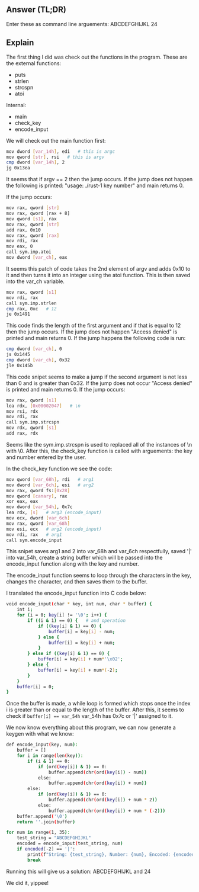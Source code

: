 ## Answer (TL;DR)

Enter these as command line arguements: ABCDEFGHIJKL 24

## Explain

The first thing I did was check out the functions in the program. These are the external functions:
- puts
- strlen
- strcspn
- atoi

Internal:
- main
- check_key
- encode_input

We will check out the main function first:

```bash
mov dword [var_14h], edi   # this is argc
mov qword [str], rsi   # this is argv
cmp dword [var_14h], 2
jg 0x13ea
```

It seems that if argv == 2 then the jump occurs. If the jump does not happen the following is printed: "usage: ./rust-1 key number" and main returns 0.

If the jump occurs:

```bash
mov rax, qword [str]
mov rax, qword [rax + 8]
mov qword [s1], rax
mov rax, qword [str]
add rax, 0x10
mov rax, qword [rax]
mov rdi, rax
mov eax, 0
call sym.imp.atoi
mov dword [var_ch], eax
```
It seems this patch of code takes the 2nd element of argv and adds 0x10 to it and then turns it into an integer using the atoi function. This is then saved into the var_ch variable.

```bash
mov rax, qword [s1]
mov rdi, rax
call sym.imp.strlen
cmp rax, 0xc   # 12
je 0x1491
```
This code finds the length of the first argument and if that is equal to 12 then the jump occurs. If the jump does not happen "Access denied" is printed and main returns 0. If the jump happens the following code is run:

```bash
cmp dword [var_ch], 0
js 0x1445
cmp dword [var_ch], 0x32
jle 0x145b
```
This code snipet seems to make a jump if the second argument is not less than 0 and is greater than 0x32. If the jump does not occur "Access denied" is printed and main returns 0. If the jump occurs:

```bash
mov rax, qword [s1]
lea rdx, [0x00002047]   # \n
mov rsi, rdx
mov rdi, rax
call sym.imp.strcspn
mov rdx, qword [s1]
add rax, rdx
```
Seems like the sym.imp.strcspn is used to replaced all of the instances of \n with \0. After this, the check_key function is called with arguements: the key and number entered by the user.

In the check_key function we see the code:
```bash
mov qword [var_68h], rdi   # arg1
mov dword [var_6ch], esi   # arg2
mov rax, qword fs:[0x28]
mov qword [canary], rax
xor eax, eax
mov dword [var_54h], 0x7c
lea rdx, [s]   # arg3 (encode_input)
mov ecx, dword [var_6ch]
mov rax, qword [var_68h]
mov esi, ecx   # arg2 (encode_input)
mov rdi, rax   # arg1
call sym.encode_input
```
This snipet saves arg1 and 2 into var_68h and var_6ch respectfully, saved '|' into var_54h, create a string buffer which will be passed into the encode_input function along with the key and number.

The encode_input function seems to loop through the characters in the key, changes the character, and then saves them to the buffer.

I translated the encode_input function into C code below:

```bash
void encode_input(char * key, int num, char * buffer) {
	int i;
	for (i = 0; key[i] != '\0'; i++) {
		if ((i & 1) == 0) {   # and operation
			if ((key[i] & 1) == 0) {
				buffer[i] = key[i] - num;
			} else {
				buffer[i] = key[i] + num;
			}
		} else if ((key[i] & 1) == 0) {
			buffer[i] = key[i] + num*'\x02';
		} else {
			buffer[i] = key[i] + num*(-2);
		}
	}
	buffer[i] = 0;
}
```
Once the buffer is made, a while loop is formed which stops once the index i is greater than or equal to the length of the buffer. After this, it seems to check if ```buffer[i] == var_54h``` var_54h has 0x7c or '|' assigned to it.

We now know everything about this program, we can now generate a keygen with what we know:
```bash
def encode_input(key, num):
    buffer = []
    for i in range(len(key)):
        if (i & 1) == 0:
            if (ord(key[i]) & 1) == 0:
                buffer.append(chr(ord(key[i]) - num))
            else:
                buffer.append(chr(ord(key[i]) + num))
        else:
            if (ord(key[i]) & 1) == 0:
                buffer.append(chr(ord(key[i]) + num * 2))
            else:
                buffer.append(chr(ord(key[i]) + num * (-2)))
    buffer.append('\0')
    return ''.join(buffer)

for num in range(1, 35):
    test_string = "ABCDEFGHIJKL"
    encoded = encode_input(test_string, num)
    if encoded[-2] == '|':
        print(f"String: {test_string}, Number: {num}, Encoded: {encoded}")
        break

```

Running this will give us a solution: ABCDEFGHIJKL and 24

We did it, yippee!
